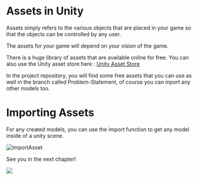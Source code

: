 # Assets in Unity

Assets simply refers to the various objects that are placed in your game so that the objects can be controlled by any user.

The assets for your game will depend on your vision of the game. 

There is a huge library of assets that are available online for free. You can also use the Unity asset store here : [Unity Asset Store](https://assetstore.unity.com)

In the project repository, you will find some free assets that you can use as well in the branch called Problem-Statement, of course you can inport any other models too.

# Importing Assets

For any created models, you can use the import function to get any model inside of a unity scene.

![ImportAsset](https://user-images.githubusercontent.com/44625252/154813197-ca8e48f5-b228-46ce-86ef-f88dbcee8dc2.png)

See you in the next chapter!

![](https://media.giphy.com/media/1hM5lua4GiHG7ERsfA/giphy.gif)
